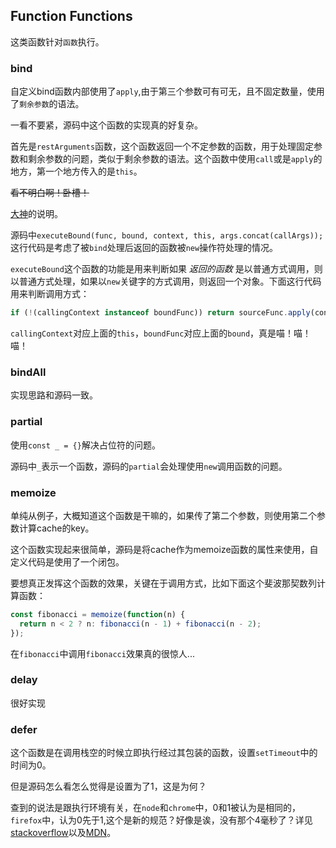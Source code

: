 ## Function Functions

这类函数针对`函数`执行。

### bind

自定义bind函数内部使用了`apply`,由于第三个参数可有可无，且不固定数量，使用了`剩余参数`的语法。

一看不要紧，源码中这个函数的实现真的好复杂。

首先是`restArguments`函数，这个函数返回一个不定参数的函数，用于处理固定参数和剩余参数的问题，类似于剩余参数的语法。这个函数中使用`call`或是`apply`的地方，第一个地方传入的是`this`。

~~看不明白啊！卧槽！~~

[大神](https://github.com/hanzichi/underscore-analysis/issues/19)的说明。

源码中`executeBound(func, bound, context, this, args.concat(callArgs));`这行代码是考虑了被`bind`处理后返回的函数被`new`操作符处理的情况。

`executeBound`这个函数的功能是用来判断如果 *返回的函数* 是以普通方式调用，则以普通方式处理，如果以`new`关键字的方式调用，则返回一个对象。下面这行代码用来判断调用方式：

```js
if (!(callingContext instanceof boundFunc)) return sourceFunc.apply(context, args);
```

`callingContext`对应上面的`this`，`boundFunc`对应上面的`bound`，真是喵！喵！喵！

### bindAll

实现思路和源码一致。

### partial

使用`const _ = {}`解决占位符的问题。

源码中`_`表示一个函数，源码的`partial`会处理使用`new`调用函数的问题。

### memoize

单纯从例子，大概知道这个函数是干嘛的，如果传了第二个参数，则使用第二个参数计算cache的key。

这个函数实现起来很简单，源码是将cache作为memoize函数的属性来使用，自定义代码是使用了一个闭包。

要想真正发挥这个函数的效果，关键在于调用方式，比如下面这个斐波那契数列计算函数：

```js
const fibonacci = memoize(function(n) {
  return n < 2 ? n: fibonacci(n - 1) + fibonacci(n - 2);
});
```

在`fibonacci`中调用`fibonacci`效果真的很惊人...

### delay

很好实现

### defer

这个函数是在调用栈空的时候立即执行经过其包装的函数，设置`setTimeout`中的时间为0。

但是源码怎么看怎么觉得是设置为了1，这是为何？

查到的说法是跟执行环境有关，在`node`和`chrome`中，0和1被认为是相同的，`firefox`中，认为0先于1,这个是新的规范？好像是诶，没有那个4毫秒了？详见[stackoverflow](https://stackoverflow.com/questions/8341803/difference-between-settimeoutfn-0-and-settimeoutfn-1)以及[MDN](https://developer.mozilla.org/en-US/docs/Web/JavaScript/EventLoop#Adding_messages#Zero_delays)。